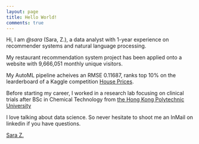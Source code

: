 ```yaml
---
layout: page
title: Hello World!
comments: true
---
```


Hi, I am *@sara* (Sara, Z.), a data analyst with 1-year experience on recommender systems and natural language processing.

My restaurant recommendation system project has been applied onto a website with 9,666,051 monthly unique visitors.
<!-- utomating the search process of millions of users from Hong Kong and Tai Wan.  -->

My AutoML pipeline acheives an RMSE 0.11687, ranks top 10% on the learderboard of a Kaggle competition [House Prices](https://www.kaggle.com/ssssara).

Before starting my career, I worked in a research lab focusing on clinical trials after BSc in Chemical Technology from [the Hong Kong Polytechnic University](https://www.polyu.edu.hk)

I love talking about data science. So never hesitate to shoot me an InMail on linkedin if you have questions.

<div class="LI-profile-badge"  data-version="v1" data-size="medium" data-locale="zh_TW" data-type="horizontal" data-theme="light" data-vanity="sara-zeng"><a class="LI-simple-link" href='https://hk.linkedin.com/in/sara-zeng?trk=profile-badge'>Sara Z.</a></div>

<script type="text/javascript" src="https://platform.linkedin.com/badges/js/profile.js" async defer></script>
